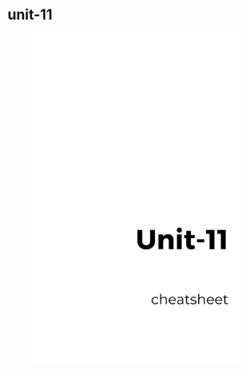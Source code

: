 # unit-11

<figure><img src=".gitbook/assets/Gray Minimal Business Ebook Cover-11.png" alt=""><figcaption></figcaption></figure>
